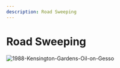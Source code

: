 ```yaml
---
description: Road Sweeping
---
```


# Road Sweeping

![1988-Kensington-Gardens-Oil-on-Gesso](https://user-images.githubusercontent.com/25156451/125212036-88a49980-e2a2-11eb-92e8-e458a5f68fca.jpg)



